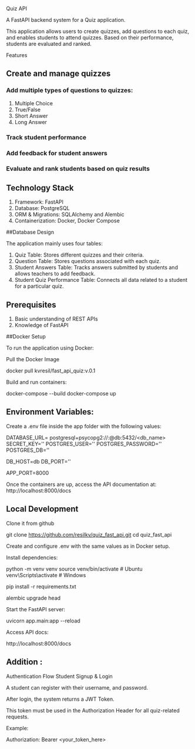Quiz API

A FastAPI backend system for a Quiz application.

This application allows users to create quizzes, add questions to each quiz, and enables students to attend quizzes. Based on their performance, students are evaluated and ranked.

Features

## Create and manage quizzes
### Add multiple types of questions to quizzes:
1. Multiple Choice
2. True/False
3. Short Answer
4. Long Answer
### Track student performance
### Add feedback for student answers
### Evaluate and rank students based on quiz results

## Technology Stack

1. Framework: FastAPI
2. Database: PostgreSQL
3. ORM & Migrations: SQLAlchemy and Alembic
4. Containerization: Docker, Docker Compose

##Database Design

The application mainly uses four tables:

1. Quiz Table: Stores different quizzes and their criteria.
2. Question Table: Stores questions associated with each quiz.
3. Student Answers Table: Tracks answers submitted by students and allows teachers to add feedback.
4. Student Quiz Performance Table: Connects all data related to a student for a particular quiz.

## Prerequisites

1. Basic understanding of REST APIs
2. Knowledge of FastAPI


##Docker Setup

To run the application using Docker:

Pull the Docker Image

docker pull kvresil/fast_api_quiz:v.0.1

Build and run containers:


docker-compose --build
docker-compose up

## Environment Variables:

Create a .env file inside the app folder with the following values:


DATABASE_URL= postgresql+psycopg2://<username>:<password>@db:5432/<db_name>
SECRET_KEY=''
POSTGRES_USER=''
POSTGRES_PASSWORD=''
POSTGRES_DB=''

DB_HOST=db
DB_PORT=''

APP_PORT=8000

Once the containers are up, access the API documentation at:
http://localhost:8000/docs

## Local Development

Clone it from github

git clone https://github.com/resilkv/quiz_fast_api.git
cd quiz_fast_api


Create and configure .env with the same values as in Docker setup.

Install dependencies:

python -m venv venv
source venv/bin/activate  # Ubuntu
venv\Scripts\activate     # Windows

pip install -r requirements.txt

alembic upgrade head

Start the FastAPI server:

uvicorn app.main:app --reload

Access API docs:

http://localhost:8000/docs

## Addition :

Authentication Flow
Student Signup & Login

A student can register with their username, and password.

After login, the system returns a JWT Token.

This token must be used in the Authorization Header for all quiz-related requests.

Example:

Authorization: Bearer <your_token_here>
